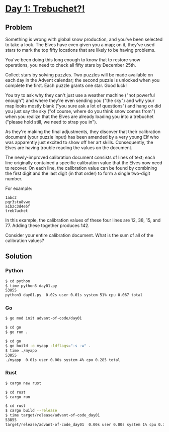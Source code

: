 # [Day 1: Trebuchet?!](https://adventofcode.com/2023/day/1)

## Problem
Something is wrong with global snow production, and you've been selected to take a look. The Elves have even given you a map; on it, they've used stars to mark the top fifty locations that are likely to be having problems.

You've been doing this long enough to know that to restore snow operations, you need to check all fifty stars by December 25th.

Collect stars by solving puzzles. Two puzzles will be made available on each day in the Advent calendar; the second puzzle is unlocked when you complete the first. Each puzzle grants one star. Good luck!

You try to ask why they can't just use a weather machine ("not powerful enough") and where they're even sending you ("the sky") and why your map looks mostly blank ("you sure ask a lot of questions") and hang on did you just say the sky ("of course, where do you think snow comes from") when you realize that the Elves are already loading you into a trebuchet ("please hold still, we need to strap you in").

As they're making the final adjustments, they discover that their calibration document (your puzzle input) has been amended by a very young Elf who was apparently just excited to show off her art skills. Consequently, the Elves are having trouble reading the values on the document.

The newly-improved calibration document consists of lines of text; each line originally contained a specific calibration value that the Elves now need to recover. On each line, the calibration value can be found by combining the first digit and the last digit (in that order) to form a single two-digit number.

For example:
```
1abc2
pqr3stu8vwx
a1b2c3d4e5f
treb7uchet
```
In this example, the calibration values of these four lines are 12, 38, 15, and 77. Adding these together produces 142.

Consider your entire calibration document. What is the sum of all of the calibration values?

## Solution

### Python
```bash
$ cd python
$ time python3 day01.py
53855
python3 day01.py  0.02s user 0.01s system 51% cpu 0.067 total
```

### Go
```bash
$ go mod init advant-of-code/day01

$ cd go
$ go run .

$ cd go 
$ go build -o myapp -ldflags="-s -w" .
$ time ./myapp
53855
./myapp  0.01s user 0.00s system 4% cpu 0.285 total
```

### Rust
```bash
$ cargo new rust

$ cd rust
$ cargo run

$ cd rust
$ cargo build --release
$ time target/release/advant-of-code_day01
53855
target/release/advant-of-code_day01  0.00s user 0.00s system 1% cpu 0.350 total
```


